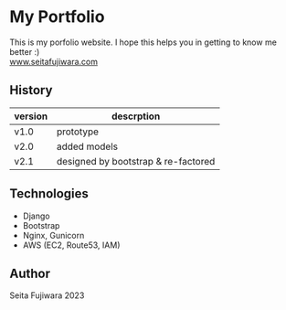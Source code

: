 # My Portfolio
This is my porfolio website. I hope this helps you in getting to know me better :) <br>
www.seitafujiwara.com

## History
version|descrption
--- | ---
v1.0 | prototype 
v2.0 | added models 
v2.1 | designed by bootstrap & re-factored

## Technologies
- Django
- Bootstrap
- Nginx, Gunicorn
- AWS (EC2, Route53, IAM)

## Author
Seita Fujiwara 2023
